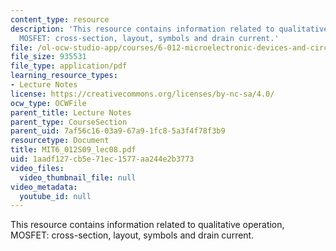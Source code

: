 ```yaml
---
content_type: resource
description: 'This resource contains information related to qualitative operation,
  MOSFET: cross-section, layout, symbols and drain current.'
file: /ol-ocw-studio-app/courses/6-012-microelectronic-devices-and-circuits-spring-2009/1aadf127cb5e71ec1577aa244e2b3773_MIT6_012S09_lec08.pdf
file_size: 935531
file_type: application/pdf
learning_resource_types:
- Lecture Notes
license: https://creativecommons.org/licenses/by-nc-sa/4.0/
ocw_type: OCWFile
parent_title: Lecture Notes
parent_type: CourseSection
parent_uid: 7af56c16-03a9-67a9-1fc8-5a3f4f78f3b9
resourcetype: Document
title: MIT6_012S09_lec08.pdf
uid: 1aadf127-cb5e-71ec-1577-aa244e2b3773
video_files:
  video_thumbnail_file: null
video_metadata:
  youtube_id: null
---
```

This resource contains information related to qualitative operation, MOSFET: cross-section, layout, symbols and drain current.